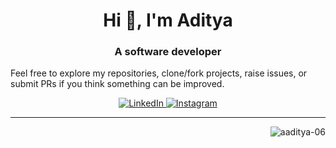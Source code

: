 <h1 align="center">Hi 👋, I'm Aditya</h1>
<h3 align="center">A software developer</h3>

<p>
  Feel free to explore my repositories, clone/fork projects, raise issues, or submit PRs if you think something can be improved.
</p>

<p align="center">
  <a href="www.linkedin.com/in/adityanehare-02d">
    <img src="https://img.shields.io/badge/LinkedIn-blue?style=flat&logo=linkedin" alt="LinkedIn" />
  </a>
  <a href="https://www.instagram.com/aditya__nehare/">
    <img src="https://img.shields.io/badge/Instagram-red?style=flat&logo=instagram" alt="Instagram" />
  </a>
</p>

---

<p align="right">
  <img src="https://komarev.com/ghpvc/?username=aaditya-06&label=Profile%20views&color=0e75b6&style=flat" alt="aaditya-06" />
</p>
